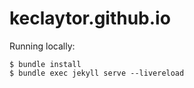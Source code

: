 # keclaytor.github.io

Running locally:
```
$ bundle install
$ bundle exec jekyll serve --livereload
```
